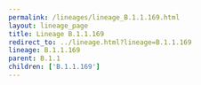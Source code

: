 ```yaml
---
permalink: /lineages/lineage_B.1.1.169.html
layout: lineage_page
title: Lineage B.1.1.169
redirect_to: ../lineage.html?lineage=B.1.1.169
lineage: B.1.1.169
parent: B.1.1
children: ['B.1.1.169']
---
```


